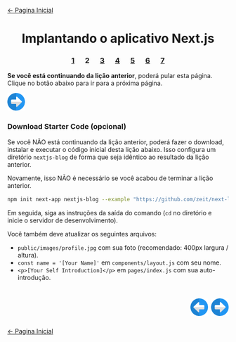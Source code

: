 [← Pagina Inicial](../../../README.md#basico)

<h1 align="center">Implantando o aplicativo Next.js</h1>

<h3 align="center">
<a href="./1.md" style="margin:0 10px;">1</a>
<spam style="margin:0 10px;">2</spam>
<a href="./3.md" style="margin:0 10px;">3</a>
<a href="./4.md" style="margin:0 10px;">4</a>
<a href="./5.md" style="margin:0 10px;">5</a>
<a href="./6.md" style="margin:0 10px;">6</a>
<a href="./7.md" style="margin:0 10px;">7</a>
</h3>

**Se você está continuando da lição anterior**, poderá pular esta página. Clique no botão abaixo para ir para a próxima página.

<a href="./3.md"><img src="../../../images/next-arrow.svg" alt="next-arrow" width="40px"></a>

### Download Starter Code (opcional)

Se você NÃO está continuando da lição anterior, poderá fazer o download, instalar e executar o código inicial desta lição abaixo. Isso configura um diretório `nextjs-blog` de forma que seja idêntico ao resultado da lição anterior.

Novamente, isso NÃO é necessário se você acabou de terminar a lição anterior.

```bash
npm init next-app nextjs-blog --example "https://github.com/zeit/next-learn-starter/tree/master/basics-final"
```

Em seguida, siga as instruções da saída do comando (`cd` no diretório e inicie o servidor de desenvolvimento).

Você também deve atualizar os seguintes arquivos:

  - `public/images/profile.jpg` com sua foto (recomendado: 400px largura / altura).
  - `const name = '[Your Name]'` em `components/layout.js` com seu nome.
  - `<p>[Your Self Introduction]</p>` em `pages/index.js` com sua auto-introdução.

<h1 align="right">
<a href="./1.md"><img src="../../../images/previous-arrow.svg" alt="next-arrow" width="40px"></a>
<a href="./3.md"><img src="../../../images/next-arrow.svg" alt="next-arrow" width="40px"></a>
</h1>

[← Pagina Inicial](../../../README.md#basico)